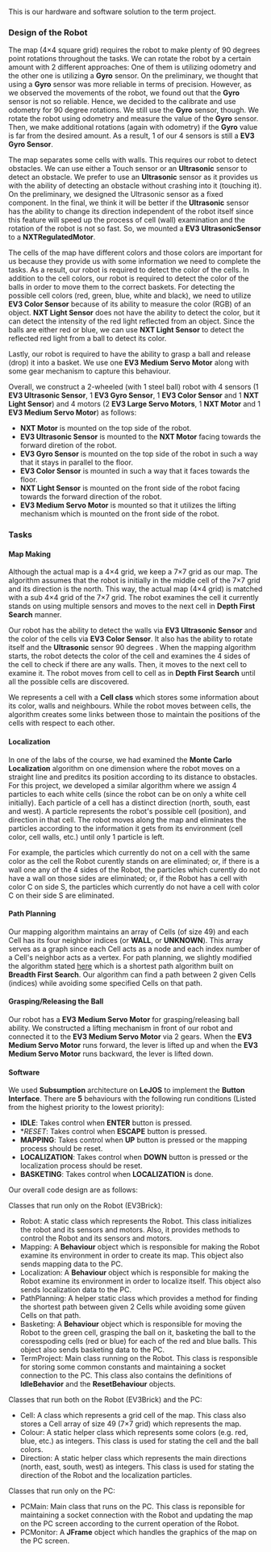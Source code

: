 This is our hardware and software solution to the term project.

### Design of the Robot
The map (4×4 square grid) requires the robot to make plenty of 90 degrees point rotations throughout the tasks. We can rotate the robot by a certain amount with 2 different approaches: One of them is utilizing odometry and the other one is utilizing a **Gyro** sensor. On the preliminary, we thought that using a **Gyro** sensor was more reliable in terms of precision. However, as we observed the movements of the robot, we found out that the **Gyro** sensor is not so reliable. Hence, we decided to the calibrate and use odometry for 90 degree rotations. We still use the **Gyro** sensor, though. We rotate the robot using odometry and measure the value of the **Gyro** sensor. Then, we make additional rotations (again with odometry) if the **Gyro** value is far from the desired amount. As a result, 1 of our 4 sensors is still a **EV3 Gyro Sensor**.

The map separates some cells with walls. This requires our robot to detect obstacles. We can use either a Touch sensor or an **Ultrasonic** sensor to detect an obstacle. We prefer to use an **Ultrasonic** sensor as it provides us with the ability of detecting an obstacle without crashing into it (touching it). On the preliminary, we designed the Ultrasonic sensor as a fixed component. In the final, we think it will be better if the **Ultrasonic** sensor has the ability to change its direction independent of the robot itself since this feature will speed up the process of cell (wall) examination and the rotation of the robot is not so fast. So, we mounted a **EV3 UltrasonicSensor** to a **NXTRegulatedMotor**.

The cells of the map have different colors and those colors are important for us because they provide us with some information we need to complete the tasks. As a result, our robot is required to detect the color of the cells. In addition to the cell colors, our robot is required to detect the color of the balls in order to move them to the correct baskets. For detecting the possible cell colors (red, green, blue, white and black), we need to utilize **EV3 Color Sensor** because of its ability to measure the color (RGB) of an object. **NXT Light Sensor** does not have the ability to detect the color, but it can detect the intensity of the red light reflected from an object. Since the balls are either red or blue, we can use **NXT Light Sensor** to detect the reflected red light from a ball to detect its color.

Lastly, our robot is required to have the ability to grasp a ball and release (drop) it into a basket. We use one **EV3 Medium Servo Motor** along with some gear mechanism to capture this behaviour.

Overall, we construct a 2-wheeled (with 1 steel ball) robot with 4 sensors (1 **EV3 Ultrasonic Sensor**, 1 **EV3 Gyro Sensor**, 1 **EV3 Color Sensor** and 1 **NXT Light Sensor**) and 4 motors (2 **EV3 Large Servo Motors**, 1 **NXT Motor** and 1 **EV3 Medium Servo Motor**) as follows:

*  **NXT Motor** is mounted on the top side of the robot.
*  **EV3 Ultrasonic Sensor** is mounted to the **NXT Motor** facing towards the forward diretion of the robot.
*  **EV3 Gyro Sensor** is mounted on the top side of the robot in such a way that it stays in parallel to the floor.
*  **EV3 Color Sensor** is mounted in such a way that it faces towards the floor.
*  **NXT Light Sensor** is mounted on the front side of the robot facing towards the forward direction of the robot.
*  **EV3 Medium Servo Motor** is mounted so that it utilizes the lifting mechanism which is mounted on the front side of the robot.


### Tasks
#### Map Making
Although the actual map is a 4×4 grid, we keep a 7×7 grid as our map. The algorithm assumes that the robot is initially in the middle cell of the 7×7 grid and its direction is the north. This way, the actual map (4×4 grid) is matched with a sub 4×4 grid of the 7×7 grid. The robot examines the cell it currently stands on using multiple sensors and moves to the next cell in **Depth First Search** manner.

Our robot has the ability to detect the walls via **EV3 Ultrasonic Sensor** and the color of the cells via **EV3 Color Sensor**. It also has the ability to rotate itself and the **Ultrasonic** sensor 90 degrees . When the mapping algorithm starts, the robot detects the color of the cell and examines the 4 sides of the cell to check if there are any walls. Then, it moves to the next cell to examine it. The robot moves from cell to cell as in **Depth First Search** until all the possible cells are discovered.

We represents a cell with a **Cell class** which stores some information about its color, walls and neighbours. While the robot moves between cells, the algorithm creates some links between those to maintain the positions of the cells with respect to each other.

#### Localization
In one of the labs of the course, we had examined the **Monte Carlo Localization** algorithm on one dimension where the robot moves on a straight line and preditcs its position according to its distance to obstacles. For this project, we developed a similar algorithm where we assign 4 particles to each white cells (since the robot can be on only a white cell initially). Each particle of a cell has a distinct direction (north, south, east and west). A particle represents the robot's possible cell (position), and direction in that cell. The robot moves along the map and eliminates the particles according to the information it gets from its environment (cell color, cell walls, etc.) until only 1 particle is left.

For example, the particles which currently do not on a cell with the same color as the cell the Robot curently stands on are eliminated; or, if there is a wall one any of the 4 sides of the Robot, the particles which curently do not have a wall on those sides are eliminated; or, if the Robot has a cell with color C on side S, the particles which currently do not have a cell with color C on their side S are eliminated.

#### Path Planning
Our mapping algorithm maintains an array of Cells (of size 49) and each Cell has its four neighbor indices (or **WALL**, or **UNKNOWN**). This array serves as a graph since each Cell acts as a node and each index number of a Cell's neighbor acts as a vertex. For path planning, we slightly modified the algorithm stated [here](https://www.geeksforgeeks.org/shortest-path-unweighted-graph/) which is a shortest path algorithm built on **Breadth First Search**. Our algorithm can find a path between 2 given Cells (indices) while avoiding some specified Cells on that path.

#### Grasping/Releasing the Ball
Our robot has a **EV3 Medium Servo Motor** for grasping/releasing ball ability. We constructed a lifting mechanism in front of our robot and connected it to the **EV3 Medium Servo Motor** via 2 gears. When the **EV3 Medium Servo Motor** runs forward, the lever is lifted up and when the **EV3 Medium Servo Motor** runs backward, the lever is lifted down.

#### Software
We used **Subsumption** architecture on **LeJOS** to implement the **Button Interface**. There are **5** behaviours with the following run conditions (Listed from the highest priority to the lowest priority):

*  **IDLE**: Takes control when **ENTER** button is pressed.
*  **RESET*: Takes control when **ESCAPE** button is pressed.
*  **MAPPING**: Takes control when **UP** button is pressed or the mapping process should be reset.
*  **LOCALIZATION**: Takes control when **DOWN** button is pressed or the localization process should be reset.
*  **BASKETING**: Takes control when **LOCALIZATION** is done.

Our overall code design are as follows:

Classes that run only on the Robot (EV3Brick):

*  Robot: A static class which represents the Robot. This class initializes the robot and its sensors and motors. Also, it provides methods to control the Robot and its sensors and motors.
*  Mapping: A **Behaviour** object which is responsible for making the Robot examine its environment in order to create its map. This object also sends mapping data to the PC.
*  Localization: A **Behaviour** object which is responsible for making the Robot examine its environment in order to localize itself. This object also sends localization data to the PC.
*  PathPlanning: A helper static class which provides a method for finding the shortest path between given 2 Cells while avoiding some güven Cells on that path.
*  Basketing: A **Behaviour** object which is responsible for moving the Robot to the green cell, grasping the ball on it, basketing the ball to the coresspoding cells (red or blue) for each of the red and blue balls. This object also sends basketing data to the PC.
*  TermProject: Main class running on the Robot. This class is responsible for storing some common constants and maintaining a socket connection to the PC. This class also contains the definitions of **IdleBehavior** and the **ResetBehaviour** objects.

Classes that run both on the Robot (EV3Brick) and the PC:

*  Cell: A class which represents a grid cell of the map. This class also stores a Cell array of size 49 (7×7 grid) which represents the map.
*  Colour: A static helper class which represents some colors (e.g. red, blue, etc.) as integers. This class is used for stating the cell and the ball colors.
*  Direction: A static helper class which represents the main directions (north, east, south, west) as integers. This class is used for stating the direction of the Robot and the localization particles.

Classes that run only on the PC:

*  PCMain: Main class that runs on the PC. This class is reponsible for maintaining a socket connection with the Robot and updating the map on the PC screen according to the current operation of the Robot.
*  PCMonitor: A **JFrame** object which handles the graphics of the map on the PC screen.

